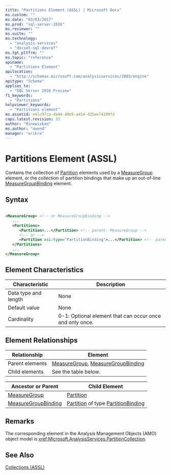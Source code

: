 ```yaml
---
title: "Partitions Element (ASSL) | Microsoft Docs"
ms.custom: ""
ms.date: "03/03/2017"
ms.prod: "sql-server-2016"
ms.reviewer: ""
ms.suite: ""
ms.technology: 
  - "analysis-services"
  - "docset-sql-devref"
ms.tgt_pltfrm: ""
ms.topic: "reference"
apiname: 
  - "Partitions Element"
apilocation: 
  - "http://schemas.microsoft.com/analysisservices/2003/engine"
apitype: "Schema"
applies_to: 
  - "SQL Server 2016 Preview"
f1_keywords: 
  - "Partitions"
helpviewer_keywords: 
  - "Partitions element"
ms.assetid: e41c97ca-da44-48e9-a454-d25ee74209fd
caps.latest.revision: 33
author: "Minewiskan"
ms.author: "owend"
manager: "erikre"
---
```

# Partitions Element (ASSL)
  Contains the collection of [Partition](../../../analysis-services/scripting/objects/partition-element-assl.md) elements used by a [MeasureGroup](../../../analysis-services/scripting/objects/measuregroup-element-assl.md) element, or the collection of partition bindings that make up an out-of-line [MeasureGroupBinding](../../../analysis-services/scripting/data-type/measuregroupbinding-data-type-out-of-line-assl.md) element.  
  
## Syntax  
  
```xml  
  
<MeasureGroup> <!-- or MeasureGroupBinding -->  
   ...  
   <Partitions>  
      <Partition>...</Partition> <!-- parent: MeasureGroup -->  
      <!-- or -->  
      <Partition xsi:type="PartitionBinding">...</Partition> <!-- parent: MeasureGroupBinding -->  
   </Partitions>  
   ...  
</MeasureGroup>  
```  
  
## Element Characteristics  
  
|Characteristic|Description|  
|--------------------|-----------------|  
|Data type and length|None|  
|Default value|None|  
|Cardinality|0-1: Optional element that can occur once and only once.|  
  
## Element Relationships  
  
|Relationship|Element|  
|------------------|-------------|  
|Parent elements|[MeasureGroup](../../../analysis-services/scripting/objects/measuregroup-element-assl.md), [MeasureGroupBinding](../../../analysis-services/scripting/data-type/measuregroupbinding-data-type-out-of-line-assl.md)|  
|Child elements|See the table below.|  
  
|Ancestor or Parent|Child Element|  
|------------------------|-------------------|  
|[MeasureGroup](../../../analysis-services/scripting/objects/measuregroup-element-assl.md)|[Partition](../../../analysis-services/scripting/objects/partition-element-assl.md)|  
|[MeasureGroupBinding](../../../analysis-services/scripting/data-type/measuregroupbinding-data-type-out-of-line-assl.md)|[Partition](../../../analysis-services/scripting/objects/partition-element-assl.md) of type [PartitionBinding](../../../analysis-services/scripting/data-type/partitionbinding-data-type-assl.md)|  
  
## Remarks  
 The corresponding element in the Analysis Management Objects (AMO) object model is <xref:Microsoft.AnalysisServices.PartitionCollection>.  
  
## See Also  
 [Collections &#40;ASSL&#41;](../../../analysis-services/scripting/collections/collections-assl.md)  
  
  